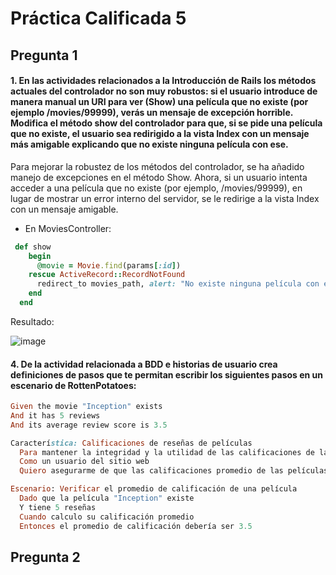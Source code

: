 # Práctica Calificada 5
## Pregunta 1
#### 1. En las actividades relacionados a la Introducción de Rails los métodos actuales del controlador no son muy robustos: si el usuario introduce de manera manual un URI para ver (Show) una película que no existe (por ejemplo /movies/99999), verás un mensaje de excepción horrible. Modifica el método show del controlador para que, si se pide una película que no existe, el usuario sea redirigido a la vista Index con un mensaje más amigable explicando que no existe ninguna película con ese.
Para mejorar la robustez de los métodos del controlador, se ha añadido manejo de excepciones en el método Show. Ahora, si un usuario intenta acceder a una película que no existe (por ejemplo, /movies/99999), en lugar de mostrar un error interno del servidor, se le redirige a la vista Index con un mensaje amigable.

- En MoviesController:

```ruby
 def show
    begin
      @movie = Movie.find(params[:id])
    rescue ActiveRecord::RecordNotFound
      redirect_to movies_path, alert: "No existe ninguna película con ese ID." and return
    end
  end
```
Resultado:

![image](https://github.com/Daniel349167/PC2-DesarrolloDesSoftware/assets/62466867/b895f7a5-be69-4af2-b5a6-1eacc3ffb28c)

#### 4. De la actividad relacionada a BDD e historias de usuario crea definiciones de pasos que te permitan escribir los siguientes pasos en un escenario de RottenPotatoes:
```ruby
Given the movie "Inception" exists
And it has 5 reviews
And its average review score is 3.5
```
```ruby
Característica: Calificaciones de reseñas de películas
  Para mantener la integridad y la utilidad de las calificaciones de las películas
  Como un usuario del sitio web
  Quiero asegurarme de que las calificaciones promedio de las películas sean correctas

Escenario: Verificar el promedio de calificación de una película
  Dado que la película "Inception" existe
  Y tiene 5 reseñas
  Cuando calculo su calificación promedio
  Entonces el promedio de calificación debería ser 3.5
```

## Pregunta 2


